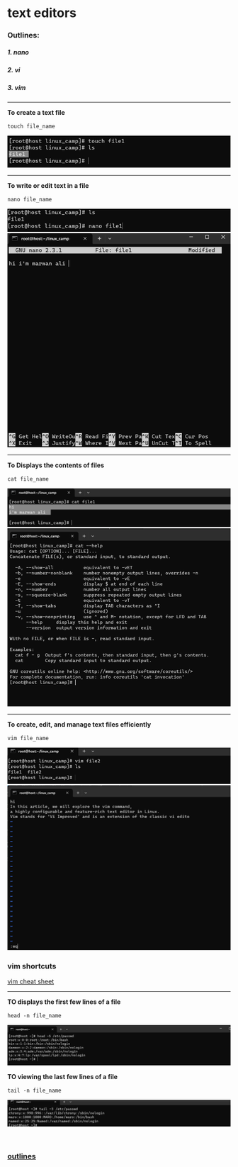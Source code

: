 # text editors

### Outlines:

##### 1. nano

##### 2. vi

##### 3. vim

---

**To create a text file**

```
touch file_name
```

![image1](./assets/images/touch.png)

---

**To write or edit text in a file**

```
nano file_name
```

![image1](./assets/images/nano.png)
![image1](<./assets/images/nano (2).png>)

---

**To Displays the contents of files**

```
cat file_name
```

![image1](./assets/images/cat2.png)
![image1](./assets/images/cat.png)

---

**To create, edit, and manage text files efficiently**

```
vim file_name
```

![image1](./assets/images/vim.png)
![image1](./assets/images/vim2.png)

### **vim shortcuts**

[vim cheat sheet](https://infographicsite.com/infographic/infographic-the-beginners-vim-cheat-sheet/)

---

**TO displays the first few lines of a file**

```
head -n file_name
```

![Alt text](./assets/images/head.png)

**TO viewing the last few lines of a file**

```
tail -n file_name
```

![Alt text](./assets/images/tail.png)

<br />

### [outlines](../README.md)
